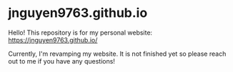 # jnguyen9763.github.io

Hello! This repository is for my personal website: https://jnguyen9763.github.io/

Currently, I'm revamping my website. It is not finished yet so please reach out to me if you have any questions! 
